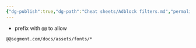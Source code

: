 ```yaml
---
{"dg-publish":true,"dg-path":"Cheat sheets/Adblock filters.md","permalink":"/cheat-sheets/adblock-filters/"}
---
```



- prefix with `@@` to allow

```
@@segment.com/docs/assets/fonts/*
```
